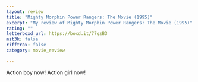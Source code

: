 ```yaml
---
layout: review
title: "Mighty Morphin Power Rangers: The Movie (1995)"
excerpt: "My review of Mighty Morphin Power Rangers: The Movie (1995)"
rating: ""
letterboxd_url: https://boxd.it/77gzB3
mst3k: false
rifftrax: false
category: movie_review

---
```


Action boy now! Action girl now!